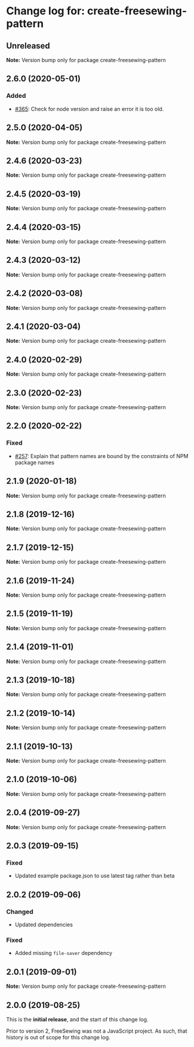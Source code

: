 # Change log for: create-freesewing-pattern

## Unreleased

**Note:** Version bump only for package create-freesewing-pattern

## 2.6.0 (2020-05-01)

### Added

- [#365](https://github.com/freesewing/freesewing/issues/365): Check for node version and raise an error it is too old.

## 2.5.0 (2020-04-05)

**Note:** Version bump only for package create-freesewing-pattern

## 2.4.6 (2020-03-23)

**Note:** Version bump only for package create-freesewing-pattern

## 2.4.5 (2020-03-19)

**Note:** Version bump only for package create-freesewing-pattern

## 2.4.4 (2020-03-15)

**Note:** Version bump only for package create-freesewing-pattern

## 2.4.3 (2020-03-12)

**Note:** Version bump only for package create-freesewing-pattern

## 2.4.2 (2020-03-08)

**Note:** Version bump only for package create-freesewing-pattern

## 2.4.1 (2020-03-04)

**Note:** Version bump only for package create-freesewing-pattern

## 2.4.0 (2020-02-29)

**Note:** Version bump only for package create-freesewing-pattern

## 2.3.0 (2020-02-23)

**Note:** Version bump only for package create-freesewing-pattern

## 2.2.0 (2020-02-22)

### Fixed

- [#257](https://github.com/freesewing/freesewing/issues/257): Explain that pattern names are bound by the constraints of NPM package names

## 2.1.9 (2020-01-18)

**Note:** Version bump only for package create-freesewing-pattern

## 2.1.8 (2019-12-16)

**Note:** Version bump only for package create-freesewing-pattern

## 2.1.7 (2019-12-15)

**Note:** Version bump only for package create-freesewing-pattern

## 2.1.6 (2019-11-24)

**Note:** Version bump only for package create-freesewing-pattern

## 2.1.5 (2019-11-19)

**Note:** Version bump only for package create-freesewing-pattern

## 2.1.4 (2019-11-01)

**Note:** Version bump only for package create-freesewing-pattern

## 2.1.3 (2019-10-18)

**Note:** Version bump only for package create-freesewing-pattern

## 2.1.2 (2019-10-14)

**Note:** Version bump only for package create-freesewing-pattern

## 2.1.1 (2019-10-13)

**Note:** Version bump only for package create-freesewing-pattern

## 2.1.0 (2019-10-06)

**Note:** Version bump only for package create-freesewing-pattern

## 2.0.4 (2019-09-27)

**Note:** Version bump only for package create-freesewing-pattern

## 2.0.3 (2019-09-15)

### Fixed

- Updated example package.json to use latest tag rather than beta

## 2.0.2 (2019-09-06)

### Changed

- Updated dependencies

### Fixed

- Added missing `file-saver` dependency

## 2.0.1 (2019-09-01)

**Note:** Version bump only for package create-freesewing-pattern

## 2.0.0 (2019-08-25)

This is the **initial release**, and the start of this change log.

Prior to version 2, FreeSewing was not a JavaScript project.
As such, that history is out of scope for this change log.

